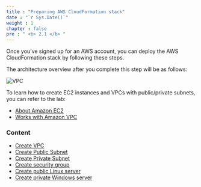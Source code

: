 ```yaml
---
title : "Preparing AWS CloudFormation stack"
date : "`r Sys.Date()`"
weight : 1
chapter : false
pre : " <b> 2.1 </b> "
---
```


Once you’ve signed up for an AWS account, you can deploy the AWS CloudFormation stack by following these steps.

The architecture overview after you complete this step will be as follows:

![VPC](/images/arc-01.png)

To learn how to create EC2 instances and VPCs with public/private subnets, you can refer to the lab:
  - [About Amazon EC2](https://000004.awsstudygroup.com/en/)
  - [Works with Amazon VPC](https://000003.awsstudygroup.com/en/)


### Content
  - [Create VPC](2.1.1-createvpc/)
  - [Create Public Subnet](2.1.2-createpublicsubnet/)
  - [Create Private Subnet](2.1.3-createprivatesubnet/)
  - [Create security group](2.1.4-createsecgroup/)
  - [Create public Linux server](2.1.5-createec2linux/)
  - [Create private Windows server](2.1.6-createec2windows/)